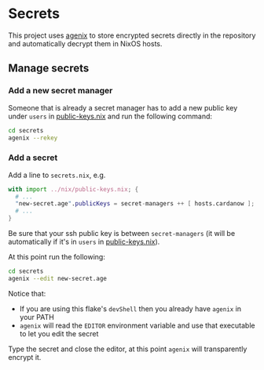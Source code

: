 # Secrets

This project uses [agenix](https://github.com/ryantm/agenix) to store encrypted secrets directly in the repository and automatically decrypt them in NixOS hosts.

## Manage secrets
### Add a new secret manager
Someone that is already a secret manager has to add a new public key under `users` in [public-keys.nix](../nix/public-keys.nix) and run the following command:

```bash
cd secrets
agenix --rekey
```

### Add a secret
Add a line to `secrets.nix`, e.g.

```nix
with import ../nix/public-keys.nix; {
  # ...
  "new-secret.age".publicKeys = secret-managers ++ [ hosts.cardanow ];
  # ...
}
```

Be sure that your ssh public key is between `secret-managers` (it will be automatically if it's in `users` in [public-keys.nix](../nix/public-keys.nix)).

At this point run the following:

```bash
cd secrets
agenix --edit new-secret.age
```

Notice that:
- If you are using this flake's `devShell` then you already have `agenix` in your PATH
- `agenix` will read the `EDITOR` environment variable and use that executable to let you edit the secret

Type the secret and close the editor, at this point `agenix` will transparently encrypt it.
